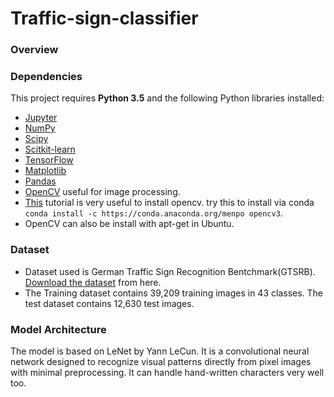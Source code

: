 # Traffic-sign-classifier
### Overview

### Dependencies
This project requires **Python 3.5** and the following Python libraries installed:
- [Jupyter](http://jupyter.org/)
- [NumPy](http://www.numpy.org/)
- [Scipy](https://www.scipy.org/)
- [Scitkit-learn](http://scikit-learn.org/)
- [TensorFlow](http://tensorflow.org)
- [Matplotlib](http://matplotlib.org/)
- [Pandas](http://pandas.pydata.org/)
- [OpenCV](http://opencv.org) useful for image processing.
- [This](https://www.pyimagesearch.com/2015/07/20/install-opencv-3-0-and-python-3-4-on-ubuntu/) tutorial is very useful to install opencv. try this to install via conda `conda install -c https://conda.anaconda.org/menpo opencv3`.
- OpenCV can also be install with apt-get in Ubuntu.

### Dataset
- Dataset used is German Traffic Sign Recognition Bentchmark(GTSRB). [Download the dataset](http://benchmark.ini.rub.de/?section=gtsrb&subsection=dataset)  from here.
- The Training dataset contains 39,209 training images in 43 classes. The test dataset contains 12,630 test images.

### Model Architecture
The model is based on LeNet by Yann LeCun. It is a convolutional neural network designed to recognize visual patterns directly from pixel images with minimal preprocessing. It can handle hand-written characters very well too.